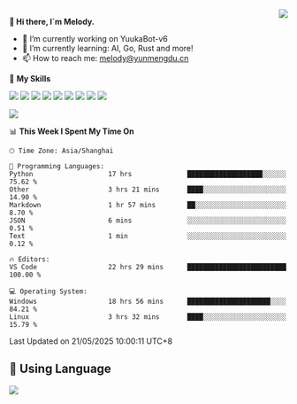 <a href="#">
  <img align="right" src="https://github-readme-stats.vercel.app/api?username=melodyyuuka&count_private=true&show_icons=true" />
</a>

**👋 Hi there, I`m Melody.**

- 🔭 I’m currently working on YuukaBot-v6
- 🌱 I’m currently learning: AI, Go, Rust and more!
- 📫 How to reach me: melody@yunmengdu.cn

🌟 **My Skills** 

![](https://img.shields.io/badge/-Python-3e74a2?style=flat-square&logo=Python&logoColor=fff)
![](https://img.shields.io/badge/-Java-007396?style=flat-square&logo=OpenJDK&logoColor=fff)
![](https://img.shields.io/badge/-Node.js-339933?style=flat-square&logo=Node.js&logoColor=fff)
![](https://img.shields.io/badge/-Git-f05032?style=flat-square&logo=git&logoColor=fff)
![](https://img.shields.io/badge/-PostgreSQL-4169e1?style=flat-square&logo=PostgreSQL&logoColor=fff)
![](https://img.shields.io/badge/-Rust-000000?style=flat-square&logo=rust&logoColor=fff)
![](https://img.shields.io/badge/-VSCode-007acc?style=flat-square&logo=Visual-Studio-Code&logoColor=fff)
![](https://img.shields.io/badge/-FastAPI-009688?style=flat-square&logo=FastAPI&logoColor=fff)
![](https://img.shields.io/badge/-Linux-000000?style=flat-square&logo=Linux&logoColor=fff)


![](https://wakatime.com/badge/user/fa6dc0e2-47c5-4d2d-ae45-69fec6f2122c.svg)

<!--START_SECTION:waka-->
📊 **This Week I Spent My Time On** 

```text
🕑︎ Time Zone: Asia/Shanghai

💬 Programming Languages: 
Python                   17 hrs              ███████████████████░░░░░░   75.62 % 
Other                    3 hrs 21 mins       ████░░░░░░░░░░░░░░░░░░░░░   14.90 % 
Markdown                 1 hr 57 mins        ██░░░░░░░░░░░░░░░░░░░░░░░    8.70 % 
JSON                     6 mins              ░░░░░░░░░░░░░░░░░░░░░░░░░    0.51 % 
Text                     1 min               ░░░░░░░░░░░░░░░░░░░░░░░░░    0.12 % 

🔥 Editors: 
VS Code                  22 hrs 29 mins      █████████████████████████   100.00 % 

💻 Operating System: 
Windows                  18 hrs 56 mins      █████████████████████░░░░   84.21 % 
Linux                    3 hrs 32 mins       ████░░░░░░░░░░░░░░░░░░░░░   15.79 % 
```


 Last Updated on 21/05/2025 10:00:11 UTC+8
<!--END_SECTION:waka-->

## 🥰 **Using Language**

![](https://github-readme-stats.vercel.app/api/wakatime?username=MelodyYuyuko&layout=compact&hide_border=true)
